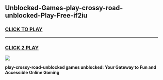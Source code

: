 
## Unblocked-Games-play-crossy-road-unblocked-Play-Free-if2iu
<h3>
<a href="https://premium76.site?title=play-crossy-road-unblocked&ref=20M">CLICK TO PLAY</a></h3>
<hr>

<h3>
<a href="https://premium76.site?title=play-crossy-road-unblocked&ref=20M">CLICK 2 PLAY</a>
  
</h3>

<a href="https://premium76.site?title=play-crossy-road-unblocked&ref=19M"><img src="https://clearcache.store/games.png"></a>


**play-crossy-road-unblocked games unblocked: Your Gateway to Fun and Accessible Online Gaming**

